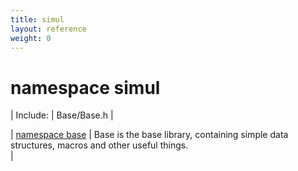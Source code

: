 ```yaml
---
title: simul
layout: reference
weight: 0
---
```

namespace simul
===

| Include: | Base/Base.h |



| [namespace base](simul/base.html) | Base is the base library, containing simple data structures, macros and other useful things.<br> |

